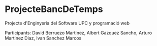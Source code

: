 ProjecteBancDeTemps
===================

Projecte d'Enginyeria del Software UPC y programació web

Participants: David Berruezo Martinez, Albert Gazquez Sancho, Arturo Martinez Diaz, Ivan Sanchez Marcos
